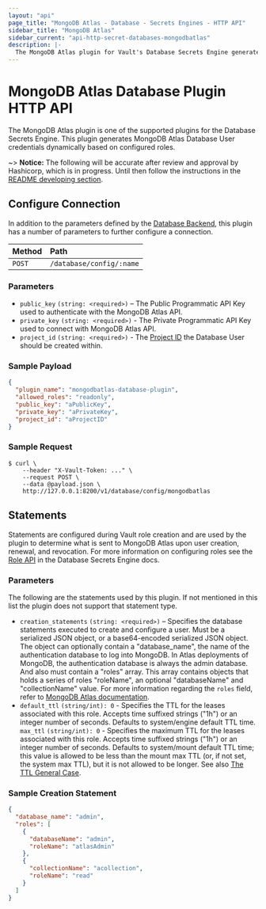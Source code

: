 ```yaml
---
layout: "api"
page_title: "MongoDB Atlas - Database - Secrets Engines - HTTP API"
sidebar_title: "MongoDB Atlas"
sidebar_current: "api-http-secret-databases-mongodbatlas"
description: |-
  The MongoDB Atlas plugin for Vault's Database Secrets Engine generates MongoDB Database User credentials for MongoDB Atlas.
---
```


# MongoDB Atlas Database Plugin HTTP API

The MongoDB Atlas plugin is one of the supported plugins for the Database
Secrets Engine. This plugin generates MongoDB Atlas Database User credentials dynamically based on
configured roles.

  ~> **Notice:** The following will be accurate after review and approval by Hashicorp, which is in
    progress. Until then follow the instructions in the [README developing section](./../../../../../README.md).


## Configure Connection

In addition to the parameters defined by the [Database
Backend](/api/secret/databases/index.html#configure-connection), this plugin
has a number of parameters to further configure a connection.

| Method   | Path                         |
| :--------------------------- | :--------------------- |
| `POST`   | `/database/config/:name`     |

### Parameters

- `public_key` `(string: <required>)` – The Public Programmatic API Key used to authenticate with the MongoDB Atlas API.
- `private_key` `(string: <required>)` - The Private Programmatic API Key used to connect with MongoDB Atlas API.
- `project_id` `(string: <required>)` - The [Project ID](https://docs.atlas.mongodb.com/api/#group-id) the Database User should be created within.

### Sample Payload

```json
{
  "plugin_name": "mongodbatlas-database-plugin",
  "allowed_roles": "readonly",
  "public_key": "aPublicKey",
  "private_key": "aPrivateKey",
  "project_id": "aProjectID"
}
```

### Sample Request

```
$ curl \
    --header "X-Vault-Token: ..." \
    --request POST \
    --data @payload.json \
    http://127.0.0.1:8200/v1/database/config/mongodbatlas
```

## Statements

Statements are configured during Vault role creation and are used by the plugin to
determine what is sent to MongoDB Atlas upon user creation, renewal, and
revocation. For more information on configuring roles see the [Role API](/api/secret/databases/index.html#create-role)
in the Database Secrets Engine docs.

### Parameters

The following are the statements used by this plugin. If not mentioned in this
list the plugin does not support that statement type.

- `creation_statements` `(string: <required>)` – Specifies the database
  statements executed to create and configure a user. Must be a
  serialized JSON object, or a base64-encoded serialized JSON object.
  The object can optionally contain a "database_name", the name of
  the authentication database to log into MongoDB. In Atlas deployments of
  MongoDB, the authentication database is always the admin database. And
  also must contain a "roles" array. This array contains objects that holds
  a series of roles "roleName", an optional "databaseName" and "collectionName"
  value. For more information regarding the `roles` field, refer to
  [MongoDB Atlas documentation](https://docs.atlas.mongodb.com/reference/api/database-users-create-a-user/).
- `default_ttl` `(string/int): 0` - Specifies the TTL for the leases associated with this role.
  Accepts time suffixed strings ("1h") or an integer number of seconds. Defaults to system/engine default TTL time.
  `max_ttl` `(string/int): 0` - Specifies the maximum TTL for the leases associated with this role. Accepts time
  suffixed strings ("1h") or an integer number of seconds. Defaults to system/mount default TTL time; this value
  is allowed to be less than the mount max TTL (or, if not set, the system max TTL),
  but it is not allowed to be longer. See also [The TTL General Case](https://www.vaultproject.io/docs/concepts/tokens.html#the-general-case).


### Sample Creation Statement

```json
{
  "database_name": "admin",
  "roles": [
    {
      "databaseName": "admin",
      "roleName": "atlasAdmin"
    },
    {
      "collectionName": "acollection",
      "roleName": "read"
    }
  ]
}
```
